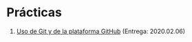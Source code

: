 # Prácticas

1. [Uso de Git y de la plataforma GitHub](./1/README.md) (Entrega: 2020.02.06)
<!-- 2. [Ramas paralelas de desarrollo](./2/README.md) (Entrega: 2019.09.03) -->
<!-- 3. [Ignorando archivos *innecesarios*](./3/README.md) (Entrega: 2019.09.19) -->

